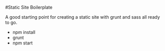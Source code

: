 #Static Site Boilerplate

A good starting point for creating a static site with grunt and sass all ready to go.

- npm install
- grunt
- npm start
